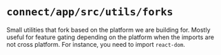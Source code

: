 # `connect/app/src/utils/forks`

Small utilities that fork based on the platform we are building for. Mostly useful for feature gating depending on the platform when the imports are not cross platform. For instance, you need to import `react-dom`.

